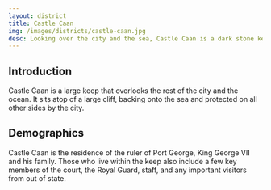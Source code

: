 ```yaml
---
layout: district
title: Castle Caan
img: /images/districts/castle-caan.jpg
desc: Looking over the city and the sea, Castle Caan is a dark stone keep that portrays both the beauty and might of the city state.
---
```

## Introduction
Castle Caan is a large keep that overlooks the rest of the city and the ocean. It sits atop of a large cliff, backing onto the sea and protected on all other sides by the city.
## Demographics
Castle Caan is the residence of the ruler of Port George, King George VII and his family. Those who live within the keep also include a few key members of the court, the Royal Guard, staff, and any important visitors from out of state.
